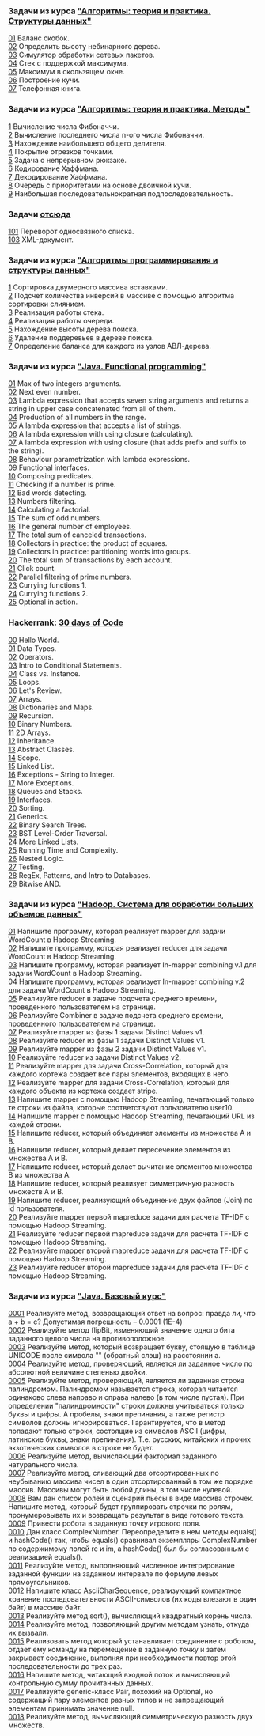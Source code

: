 ### Задачи из курса ["Алгоритмы: теория и практика. Структуры данных"](https://stepik.org/course/1547/syllabus)  
  
[01](src/stepik-algorithms-structures/brackets.java) Баланс скобок.  
[02](src/stepik-algorithms-structures/tree-height.java) Определить высоту небинарного дерева.  
[03](src/stepik-algorithms-structures/packages.java) Симулятор обработки сетевых пакетов.  
[04](src/stepik-algorithms-structures/stack-with-max.java) Стек с поддержкой максимума.  
[05](src/stepik-algorithms-structures/sliding-window-maximum.java) Максимум в скользящем окне.  
[06](src/stepik-algorithms-structures/heap-building.java) Построение кучи.  
[07](src/stepik-algorithms-structures/phones-book.java) Телефонная книга.  
  
  
  
### Задачи из курса ["Алгоритмы: теория и практика. Методы"](https://stepik.org/course/217/syllabus)  
  
[1](src/stepik-algorithms-methods/smallFibonacci.java) Вычисление числа Фибоначчи.  
[2](src/stepik-algorithms-methods/fibonacciLastNumber.java) Вычисление последнего числа n-ого числа Фибоначчи.  
[3](src/stepik-algorithms-methods/greatestcommondivisor.java) Нахождение наибольшего общего делителя.  
[4](src/stepik-algorithms-methods/coverSegments.java) Покрытие отрезков точками.  
[5](src/stepik-algorithms-methods/knapsack.java) Задача о непрерывном рюкзаке.  
[6](src/stepik-algorithms-methods/huffmancode.java) Кодирование Хаффмана.  
[7](src/stepik-algorithms-methods/huffmandecode.java) Декодирование Хаффмана.  
[8](src/stepik-algorithms-methods/priorityqueue.java) Очередь с приоритетами на основе двоичной кучи.  
[9](src/stepik-algorithms-methods/longestsubsequence.java) Наибольшая последовательнократная подпоследовательность.  
  
  
  
### Задачи [отсюда](http://acm.sgu.ru/mobiledev17/problemset.php)    
  
[101](src/list-reverse.java) Переворот односвязного списка.   
[103](src/xmldoc.java) XML-документ.   
   
    
	
### Задачи из курса ["Алгоритмы программирования и структуры данных"](https://openedu.ru/course/ITMOUniversity/PADS/)   
   
[1](src/openedu-algorithms/sortland.java) Сортировка двумерного массива вставками.  
[2](src/openedu-algorithms/inversionscount.java) Подсчет количества инверсий в массиве с помощью алгоритма сортировки слиянием.  
[3](src/openedu-algorithms/stack.java) Реализация работы стека.   
[4](src/openedu-algorithms/fifo.java) Реализация работы очереди.  
[5](src/openedu-algorithms/binarytreeheight.java) Нахождение высоты дерева поиска.  
[6](src/openedu-algorithms/binarysubtreeremove.java) Удаление поддеревьев в дереве поиска.  
[7](src/openedu-algorithms/avlbalance.java) Определение баланса для каждого из узлов АВЛ-дерева.  
  
  
  
### Задачи из курса ["Java. Functional programming"](https://stepik.org/course/1595/syllabus)  
  
[01](src/stepik-functional/1.java) Max of two integers arguments.  
[02](src/stepik-functional/2.java) Next even number.  
[03](src/stepik-functional/3.java) Lambda expression that accepts seven string arguments and returns a string in upper case concatenated from all of them.  
[04](src/stepik-functional/4.java) Production of all numbers in the range.  
[05](src/stepik-functional/5.java) A lambda expression that accepts a list of strings.  
[06](src/stepik-functional/6.java) A lambda expression with using closure (calculating).  
[07](src/stepik-functional/7.java) A lambda expression with using closure (that adds prefix and suffix to the string).  
[08](src/stepik-functional/8.java) Behaviour parametrization with lambda expressions.  
[09](src/stepik-functional/9.java) Functional interfaces.  
[10](src/stepik-functional/10.java) Composing predicates.  
[11](src/stepik-functional/11.java) Checking if a number is prime.  
[12](src/stepik-functional/12.java) Bad words detecting.  
[13](src/stepik-functional/13.java) Numbers filtering.  
[14](src/stepik-functional/14.java) Calculating a factorial.  
[15](src/stepik-functional/15.java) The sum of odd numbers.  
[16](src/stepik-functional/16.java) The ﻿general number of employees.  
[17](src/stepik-functional/17.java) The total sum of canceled transactions.  
[18](src/stepik-functional/18.java) Collectors in practice: the product of squares.  
[19](src/stepik-functional/19.java) Collectors in practice: partitioning words into groups.  
[20](src/stepik-functional/20.java) The total sum of transactions by each account.  
[21](src/stepik-functional/21.java) Click count.  
[22](src/stepik-functional/22.java) Parallel filtering of prime numbers.  
[23](src/stepik-functional/23.java) Currying functions 1.  
[24](src/stepik-functional/24.java) Currying functions 2.  
[25](src/stepik-functional/25.java) Optional in action.  
  
  
  
### Hackerrank: [30 days of Code](https://www.hackerrank.com/domains/tutorials/30-days-of-code)  
[00](src/hackerrank-30days/0_Hello_World.java) Hello World.  
[01](src/hackerrank-30days/1_Data_Types.java) Data Types.  
[02](src/hackerrank-30days/2_Operators.java) Operators.  
[03](src/hackerrank-30days/3_Intro_to_Conditional_Statements.java) Intro to Conditional Statements.  
[04](src/hackerrank-30days/4_Class_vs_Instance.java) Class vs. Instance.  
[05](src/hackerrank-30days/5_Loops.java) Loops.  
[06](src/hackerrank-30days/6_Let's_Review.java) Let's Review.  
[07](src/hackerrank-30days/7_Arrays.java) Arrays.  
[08](src/hackerrank-30days/8_Dictionaries_and_Maps.java) Dictionaries and Maps.  
[09](src/hackerrank-30days/9_Recursion.java) Recursion.  
[10](src/hackerrank-30days/10_Binary_Numbers.java) Binary Numbers.  
[11](src/hackerrank-30days/11_2D_Arrays.java) 2D Arrays.  
[12](src/hackerrank-30days/12_Inheritance.java) Inheritance.  
[13](src/hackerrank-30days/13_Abstract_Classes.java) Abstract Classes.  
[14](src/hackerrank-30days/14_Scope.java) Scope.  
[15](src/hackerrank-30days/15_Linked_List.java) Linked List.  
[16](src/hackerrank-30days/16_Exceptions_-_String_to_Integer.java) Exceptions - String to Integer.  
[17](src/hackerrank-30days/17_More_Exceptions.java) More Exceptions.  
[18](src/hackerrank-30days/18_Queues_and_Stacks.java) Queues and Stacks.  
[19](src/hackerrank-30days/19_Interfaces.java) Interfaces.  
[20](src/hackerrank-30days/20_Sorting.java) Sorting.  
[21](src/hackerrank-30days/21_Generics.java) Generics.  
[22](src/hackerrank-30days/22_Binary_Search_Trees.java) Binary Search Trees.  
[23](src/hackerrank-30days/23_BST_Level-Order_Traversal.java) BST Level-Order Traversal.  
[24](src/hackerrank-30days/24_More_Linked_Lists.java) More Linked Lists.  
[25](src/hackerrank-30days/25_Running_Time_and_Complexity.java) Running Time and Complexity.  
[26](src/hackerrank-30days/26_Nested_Logic.java) Nested Logic.  
[27](src/hackerrank-30days/27_Testing.java) Testing.  
[28](src/hackerrank-30days/28_RegEx,_Patterns,_and_Intro_to_Databases.java) RegEx, Patterns, and Intro to Databases.  
[29](src/hackerrank-30days/29_Bitwise_AND.java) Bitwise AND.  
  
  
  
### Задачи из курса ["Hadoop. Система для обработки больших объемов данных"](https://stepik.org/course/150/syllabus)  
  
[01](src/stepik-hadoop/01.java) Напишите программу, которая реализует mapper для задачи WordCount в Hadoop Streaming.  
[02](src/stepik-hadoop/02.java) Напишите программу, которая реализует reducer для задачи WordCount в Hadoop Streaming.  
[03](src/stepik-hadoop/03.java) Напишите программу, которая реализует In-mapper combining v.1 для задачи WordCount в Hadoop Streaming.  
[04](src/stepik-hadoop/04.java) Напишите программу, которая реализует In-mapper combining v.2 для задачи WordCount в Hadoop Streaming.  
[05](src/stepik-hadoop/05.java) Реализуйте reducer в задаче подсчета среднего времени, проведенного пользователем на странице.  
[06](src/stepik-hadoop/06.java) Реализуйте Combiner в задаче подсчета среднего времени, проведенного пользователем на странице.  
[07](src/stepik-hadoop/07.java) Реализуйте mapper из фазы 1 задачи Distinct Values v1.  
[08](src/stepik-hadoop/08.java) Реализуйте reducer из фазы 1 задачи Distinct Values v1.  
[09](src/stepik-hadoop/09.java) Реализуйте mapper из фазы 2 задачи Distinct Values v1.  
[10](src/stepik-hadoop/10.java) Реализуйте reducer из задачи Distinct Values v2.  
[11](src/stepik-hadoop/11.java) Реализуйте mapper для задачи Cross-Correlation, который для каждого кортежа создает все пары элементов, входящих в него.  
[12](src/stepik-hadoop/12.java) Реализуйте mapper для задачи Cross-Correlation, который для каждого объекта из кортежа создает stripe.  
[13](src/stepik-hadoop/13.java) Напишите mapper с помощью Hadoop Streaming, печатающий только те строки из файла, которые соответствуют пользователю user10.  
[14](src/stepik-hadoop/14.java) Напишите mapper с помощью Hadoop Streaming, печатающий URL из каждой строки.  
[15](src/stepik-hadoop/15.java) Напишите reducer, который объединяет элементы из множества A и B.  
[16](src/stepik-hadoop/16.java) Напишите reducer, который делает пересечение элементов из множества A и B.  
[17](src/stepik-hadoop/17.java) Напишите reducer, который делает вычитание элементов множества B из множества A.  
[18](src/stepik-hadoop/18.java) Напишите reducer, который реализует симметричную разность множеств A и B.  
[19](src/stepik-hadoop/19.java) Напишите reducer, реализующий объединение двух файлов (Join) по id пользователя.  
[20](src/stepik-hadoop/20.java) Реализуйте mapper первой mapreduce задачи для расчета TF-IDF с помощью Hadoop Streaming.  
[21](src/stepik-hadoop/21.java) Реализуйте reducer первой mapreduce задачи для расчета TF-IDF с помощью Hadoop Streaming.  
[22](src/stepik-hadoop/22.java) Реализуйте mapper ﻿второй mapreduce задачи для расчета TF-IDF с помощью Hadoop Streaming.  
[23](src/stepik-hadoop/23.java) Реализуйте reducer второй mapreduce задачи для расчета TF-IDF с помощью Hadoop Streaming.  
  
  
  
### Задачи из курса ["Java. Базовый курс"](https://stepik.org/course/187/syllabus)    
  
[0001](src/stepik-java-introduction/0001.java) Реализуйте метод, возвращающий ответ на вопрос: правда ли, что a + b = c? Допустимая погрешность – 0.0001 (1E-4)  
[0002](src/stepik-java-introduction/0002.java) Реализуйте метод flipBit, изменяющий значение одного бита заданного целого числа на противоположное.  
[0003](src/stepik-java-introduction/0003.java) Реализуйте метод, который возвращает букву, стоящую в таблице UNICODE после символа "\" (обратный слэш) на расстоянии a.  
[0004](src/stepik-java-introduction/0004.java) Реализуйте метод, проверяющий, является ли заданное число по абсолютной величине степенью двойки.  
[0005](src/stepik-java-introduction/0005.java) Реализуйте метод, проверяющий, является ли заданная строка палиндромом. Палиндромом называется строка, которая читается одинаково слева направо и справа налево (в том числе пустая). При определении "палиндромности" строки должны учитываться только буквы и цифры. А пробелы, знаки препинания, а также регистр символов должны игнорироваться. Гарантируется, что в метод попадают только строки, состоящие из символов ASCII (цифры, латинские буквы, знаки препинания). Т.е. русских, китайских и прочих экзотических символов в строке не будет.  
[0006](src/stepik-java-introduction/0006.java) Реализуйте метод, вычисляющий факториал заданного натурального числа.  
[0007](src/stepik-java-introduction/0007.java) Реализуйте метод, сливающий два отсортированных по неубыванию массива чисел в один отсортированный в том же порядке массив. Массивы могут быть любой длины, в том числе нулевой.  
[0008](src/stepik-java-introduction/0008.java) Вам дан список ролей и сценарий пьесы в виде массива строчек. Напишите метод, который будет группировать строчки по ролям, пронумеровывать их и возвращать результат в виде готового текста.  
[0009](src/stepik-java-introduction/0009.java) Привести робота в заданную точку игрового поля.  
[0010](src/stepik-java-introduction/0010.java) Дан класс ComplexNumber. Переопределите в нем методы equals() и hashCode() так, чтобы equals() сравнивал экземпляры ComplexNumber по содержимому полей re и im, а hashCode() был бы согласованным с реализацией equals().  
[0011](src/stepik-java-introduction/0011.java) Реализуйте метод, выполняющий численное интегрирование заданной функции на заданном интервале по формуле левых прямоугольников.  
[0012](src/stepik-java-introduction/0012.java) Напишите класс AsciiCharSequence, реализующий компактное хранение последовательности ASCII-символов (их коды влезают в один байт) в массиве байт.  
[0013](src/stepik-java-introduction/0013.java) Реализуйте метод sqrt(), вычисляющий квадратный корень числа.  
[0014](src/stepik-java-introduction/0014.java) Реализуйте метод, позволяющий другим методам узнать, откуда их вызвали.  
[0015](src/stepik-java-introduction/0015.java) Реализовать метод который устанавливает соединение с роботом, отдает ему команду на перемещение в заданную точку и затем закрывает соединение, выполняя при необходимости повтор этой последовательности до трех раз.  
[0016](src/stepik-java-introduction/0016.java) Напишите метод, читающий входной поток и вычисляющий контрольную сумму прочитанных данных.  
[0017](src/stepik-java-introduction/0017.java) Реализуйте generic-класс Pair, похожий на Optional, но содержащий пару элементов разных типов и не запрещающий элементам принимать значение null.  
[0018](src/stepik-java-introduction/0018.java) Реализуйте метод, вычисляющий симметрическую разность двух множеств.  
